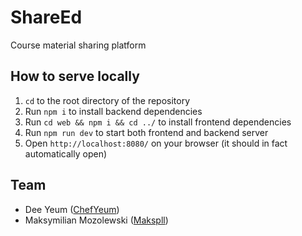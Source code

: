 
# ShareEd
Course material sharing platform 

## How to serve locally
1. `cd` to the root directory of the repository
2. Run `npm i` to install backend dependencies
3. Run `cd web && npm i && cd ../` to install frontend dependencies 
4. Run `npm run dev` to start both frontend and backend server
5. Open `http://localhost:8080/` on your browser (it should in fact automatically open)

## Team
- Dee Yeum ([ChefYeum](https://github.com/chefyeum))
- Maksymilian Mozolewski ([Makspll](https://github.com/makspll))

